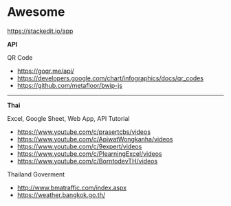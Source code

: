 # Awesome
https://stackedit.io/app

**API**

QR Code
- https://goqr.me/api/
- https://developers.google.com/chart/infographics/docs/qr_codes
- https://github.com/metafloor/bwip-js
---

**Thai**

Excel, Google Sheet, Web App, API Tutorial
- https://www.youtube.com/c/prasertcbs/videos
- https://www.youtube.com/c/ApiwatWongkanha/videos
- https://www.youtube.com/c/9expert/videos
- https://www.youtube.com/c/PlearningExcel/videos
- https://www.youtube.com/c/BorntodevTH/videos

Thailand Goverment

- http://www.bmatraffic.com/index.aspx
- https://weather.bangkok.go.th/
